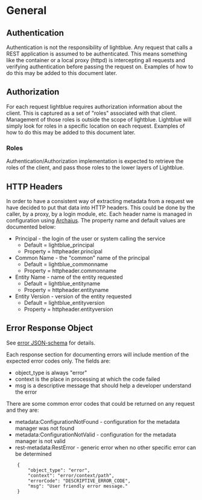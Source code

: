 # General

## Authentication
Authentication is not the responsibility of lightblue.  Any request that calls a REST application is assumed to be authenticated.  This means something like the container or a local proxy (httpd) is intercepting all requests and verifying authentication before passing the request on.  Examples of how to do this may be added to this document later.

## Authorization
For each request lightblue requires authorization information about the client.  This is captured as a set of "roles" associated with that client.  Management of those roles is outside the scope of lightblue.  Lightblue will simply look for roles in a specific location on each request.  Examples of how to do this may be added to this document later.

### Roles
Authentication/Authorization implementation is expected to retrieve the roles of the client, and pass those roles to the lower layers of Lightblue.

## HTTP Headers
In order to have a consistent way of extracting metadata from a request we have decided to put that data into HTTP headers.  This could be done by the caller, by a proxy, by a login module, etc.  Each header name is managed in configuration using [Archaius](https://github.com/Netflix/archaius).  The property name and default values are documented below:
* Principal - the login of the user or system calling the service
    * Default = lightblue_principal
    * Property = httpheader.principal
* Common Name - the "common" name of the principal
    * Default = lightblue_commonname
    * Property = httpheader.commonname
* Entity Name - name of the entity requested
    * Default = lightblue_entityname
    * Property = httpheader.entityname
* Entity Version - version of the entity requested
    * Default = lightblue_entityversion
    * Property = httpheader.entityversion

## Error Response Object
See [error JSON-schema](https://raw.github.com/lightblue-platform/lightblue-core/master/query-api/src/main/resources/json-schema/error/error.json) for details.

Each response section for documenting errors will include mention of the expected error codes only.  The fields are:
* object_type is always "error"
* context is the place in processing at which the code failed
* msg is a descriptive message that should help a developer understand the error

There are some common error codes that could be returned on any request and they are:
* metadata:ConfigurationNotFound - configuration for the metadata manager was not found
* metadata:ConfigurationNotValid - configuration for the metadata manager is not valid
* rest-metadata:RestError - generic error when no other specific error can be determined

```
    {
        "object_type": "error",
        "context": "error/context/path",
        "errorCode": "DESCRIPTIVE_ERROR_CODE",
        "msg": "User friendly error message."
    }
```
